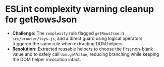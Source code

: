 # ESLint complexity warning cleanup for getRowsJson

- **Challenge:** The `complexity` rule flagged `getRowsJson` in `src/browser/toys.js`, and a direct guard using logical operators triggered the same rule when extracting DOM helpers.
- **Resolution:** Extracted reusable helpers to choose the first non-blank value and to safely call `dom.getValue`, reducing branching while keeping the DOM helper invocation intact.
